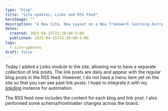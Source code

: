 ```yaml
---
type: "blog"
title: "Site updates, Links and RSS Feed"
heroImage: ""
description: "A New Site, New Layout on a New framework learning Astro 2.0"
dates:
  created: 2023-04-15T23:30:00-5:00
  published: 2023-04-15T23:30:00-5:00
tags:
  - site-updates
draft: false
---
```


Today I added a Links module to the site, allowing me to have a separate collection of link posts. The link posts are daily and appear with the regular blog posts in the RSS feed. However, I do not have a menu
item yet on the site so that you can see past link posts. I hope to integrate it with my [linkding](https://github.com/sissbruecker/linkding) instance for automation.

The RSS feed now includes the content for each blog and link post. I also performed some schema/frontmatter changes across the board.
